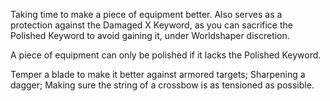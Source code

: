 Taking time to make a piece of equipment better. Also serves as a protection against the Damaged X Keyword, as you can sacrifice the Polished Keyword to avoid gaining it, under Worldshaper discretion.

A piece of equipment can only be polished if it lacks the Polished Keyword.

Temper a blade to make it better against armored targets;
Sharpening a dagger;
Making sure the string of a crossbow is as tensioned as possible.